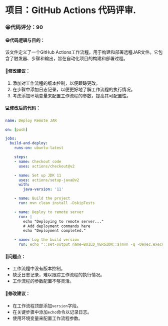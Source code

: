 # 项目：GitHub Actions 代码评审.
### 😀代码评分：90
#### 😀代码逻辑与目的：
该文件定义了一个GitHub Actions工作流程，用于构建和部署远程JAR文件。它包含了触发器、步骤和输出，旨在自动化项目的构建和部署过程。
#### 🎯修改建议：
1. 添加对工作流程的版本控制，以便跟踪更改。
2. 在步骤中添加日志记录，以便更好地了解工作流程的执行情况。
3. 考虑添加环境变量来配置工作流程的参数，提高其可配置性。
#### 💻修改后的代码：
```yaml
name: Deploy Remote JAR

on: [push]

jobs:
  build-and-deploy:
    runs-on: ubuntu-latest

    steps:
    - name: Checkout code
      uses: actions/checkout@v2

    - name: Set up JDK 11
      uses: actions/setup-java@v2
      with:
        java-version: '11'

    - name: Build the project
      run: mvn clean install -DskipTests

    - name: Deploy to remote server
      run: |
        echo "Deploying to remote server..."
        # Add deployment commands here
        echo "Deployment completed."

    - name: Log the build version
      run: echo "::set-output name=BUILD_VERSION::$(mvn -q -Dexec.executable=echo -Dexec.args='${project.version}' exec:exec)"
```
#### 🤔问题点：
- 工作流程中没有版本控制。
- 缺乏日志记录，难以跟踪工作流程的执行情况。
- 工作流程的参数配置不够灵活。
#### 🎯修改建议：
- 在工作流程顶部添加`version`字段。
- 在关键步骤中添加`echo`命令以记录日志。
- 使用环境变量来配置工作流程参数。